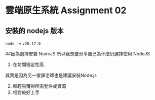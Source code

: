 # 雲端原生系統 Assignment 02

## 安裝的 nodejs 版本
`node -v`
`v20.17.0`

##因為選擇安裝 NodeJS 所以我想要分享自己為什麼仍選擇使用 NodeJS
1. 在坊間穩定性高
>
其實是因為另一堂課老師也是建議安裝Node.js
>
2. 較輕易獲得所需套件或資源
3. 相對較好上手

